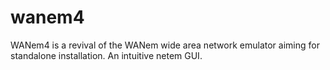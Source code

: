 # wanem4
WANem4 is a revival of the WANem wide area network emulator aiming for standalone installation.  An intuitive netem GUI.
